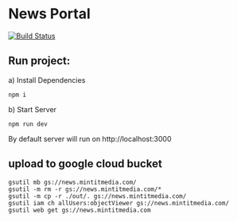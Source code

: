 # News Portal

[![Build Status](https://travis-ci.org/garciadiazjaime/website-news-v2.svg)](https://travis-ci.org/garciadiazjaime/website-news-v2)

## Run project:
a) Install Dependencies

`npm i`

b) Start Server

`npm run dev`

By default server will run on http://localhost:3000

## upload to google cloud bucket

```
gsutil mb gs://news.mintitmedia.com/
gsutil -m rm -r gs://news.mintitmedia.com/*
gsutil -m cp -r ./out/. gs://news.mintitmedia.com/
gsutil iam ch allUsers:objectViewer gs://news.mintitmedia.com/
gsutil web get gs://news.mintitmedia.com
```
